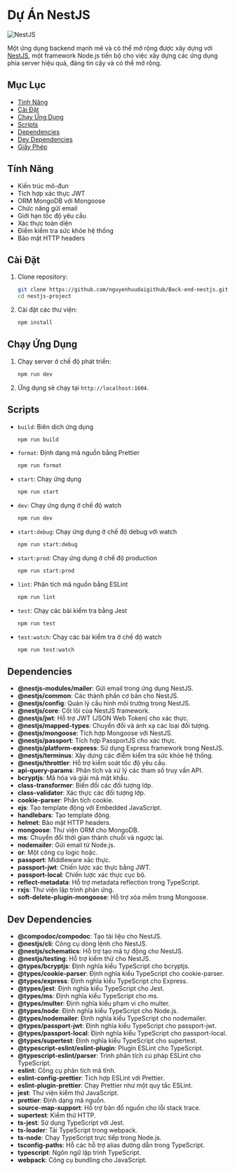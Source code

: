 # Dự Án NestJS

![NestJS](https://nestjs.com/img/logo_text.svg)

Một ứng dụng backend mạnh mẽ và có thể mở rộng được xây dựng với [NestJS](https://nestjs.com/), một framework Node.js tiến bộ cho việc xây dựng các ứng dụng phía server hiệu quả, đáng tin cậy và có thể mở rộng.

## Mục Lục

- [Tính Năng](#tính-năng)
- [Cài Đặt](#cài-đặt)
- [Chạy Ứng Dụng](#chạy-ứng-dụng)
- [Scripts](#scripts)
- [Dependencies](#dependencies)
- [Dev Dependencies](#dev-dependencies)
- [Giấy Phép](#giấy-phép)

## Tính Năng

- Kiến trúc mô-đun
- Tích hợp xác thực JWT
- ORM MongoDB với Mongoose
- Chức năng gửi email
- Giới hạn tốc độ yêu cầu
- Xác thực toàn diện
- Điểm kiểm tra sức khỏe hệ thống
- Bảo mật HTTP headers

## Cài Đặt

1. Clone repository:
   ```bash
   git clone https://github.com/nguyenhuudaigithub/Back-end-nestjs.git
   cd nestjs-project
   ```
2. Cài đặt các thư viện:
   ```bash
   npm install
   ```

## Chạy Ứng Dụng

1. Chạy server ở chế độ phát triển:

   ```bash
   npm run dev
   ```

2. Ứng dụng sẽ chạy tại `http://localhost:1604`.

## Scripts

- `build`: Biên dịch ứng dụng
  ```bash
  npm run build
  ```
- `format`: Định dạng mã nguồn bằng Prettier
  ```bash
  npm run format
  ```
- `start`: Chạy ứng dụng
  ```bash
  npm run start
  ```
- `dev`: Chạy ứng dụng ở chế độ watch
  ```bash
  npm run dev
  ```
- `start:debug`: Chạy ứng dụng ở chế độ debug với watch
  ```bash
  npm run start:debug
  ```
- `start:prod`: Chạy ứng dụng ở chế độ production
  ```bash
  npm run start:prod
  ```
- `lint`: Phân tích mã nguồn bằng ESLint
  ```bash
  npm run lint
  ```
- `test`: Chạy các bài kiểm tra bằng Jest
  ```bash
  npm run test
  ```
- `test:watch`: Chạy các bài kiểm tra ở chế độ watch
  ```bash
  npm run test:watch
  ```

## Dependencies

- **@nestjs-modules/mailer**: Gửi email trong ứng dụng NestJS.
- **@nestjs/common**: Các thành phần cơ bản cho NestJS.
- **@nestjs/config**: Quản lý cấu hình môi trường trong NestJS.
- **@nestjs/core**: Cốt lõi của NestJS framework.
- **@nestjs/jwt**: Hỗ trợ JWT (JSON Web Token) cho xác thực.
- **@nestjs/mapped-types**: Chuyển đổi và ánh xạ các loại đối tượng.
- **@nestjs/mongoose**: Tích hợp Mongoose với NestJS.
- **@nestjs/passport**: Tích hợp PassportJS cho xác thực.
- **@nestjs/platform-express**: Sử dụng Express framework trong NestJS.
- **@nestjs/terminus**: Xây dựng các điểm kiểm tra sức khỏe hệ thống.
- **@nestjs/throttler**: Hỗ trợ kiểm soát tốc độ yêu cầu.
- **api-query-params**: Phân tích và xử lý các tham số truy vấn API.
- **bcryptjs**: Mã hóa và giải mã mật khẩu.
- **class-transformer**: Biến đổi các đối tượng lớp.
- **class-validator**: Xác thực các đối tượng lớp.
- **cookie-parser**: Phân tích cookie.
- **ejs**: Tạo template động với Embedded JavaScript.
- **handlebars**: Tạo template động.
- **helmet**: Bảo mật HTTP headers.
- **mongoose**: Thư viện ORM cho MongoDB.
- **ms**: Chuyển đổi thời gian thành chuỗi và ngược lại.
- **nodemailer**: Gửi email từ Node.js.
- **or**: Một công cụ logic hoặc.
- **passport**: Middleware xác thực.
- **passport-jwt**: Chiến lược xác thực bằng JWT.
- **passport-local**: Chiến lược xác thực cục bộ.
- **reflect-metadata**: Hỗ trợ metadata reflection trong TypeScript.
- **rxjs**: Thư viện lập trình phản ứng.
- **soft-delete-plugin-mongoose**: Hỗ trợ xóa mềm trong Mongoose.

## Dev Dependencies

- **@compodoc/compodoc**: Tạo tài liệu cho NestJS.
- **@nestjs/cli**: Công cụ dòng lệnh cho NestJS.
- **@nestjs/schematics**: Hỗ trợ tạo mã tự động cho NestJS.
- **@nestjs/testing**: Hỗ trợ kiểm thử cho NestJS.
- **@types/bcryptjs**: Định nghĩa kiểu TypeScript cho bcryptjs.
- **@types/cookie-parser**: Định nghĩa kiểu TypeScript cho cookie-parser.
- **@types/express**: Định nghĩa kiểu TypeScript cho Express.
- **@types/jest**: Định nghĩa kiểu TypeScript cho Jest.
- **@types/ms**: Định nghĩa kiểu TypeScript cho ms.
- **@types/multer**: Định nghĩa kiểu phạm vi cho multer.
- **@types/node**: Định nghĩa kiểu TypeScript cho Node.js.
- **@types/nodemailer**: Định nghĩa kiểu TypeScript cho nodemailer.
- **@types/passport-jwt**: Định nghĩa kiểu TypeScript cho passport-jwt.
- **@types/passport-local**: Định nghĩa kiểu TypeScript cho passport-local.
- **@types/supertest**: Định nghĩa kiểu TypeScript cho supertest.
- **@typescript-eslint/eslint-plugin**: Plugin ESLint cho TypeScript.
- **@typescript-eslint/parser**: Trình phân tích cú pháp ESLint cho TypeScript.
- **eslint**: Công cụ phân tích mã tĩnh.
- **eslint-config-prettier**: Tích hợp ESLint với Prettier.
- **eslint-plugin-prettier**: Chạy Prettier như một quy tắc ESLint.
- **jest**: Thư viện kiểm thử JavaScript.
- **prettier**: Định dạng mã nguồn.
- **source-map-support**: Hỗ trợ bản đồ nguồn cho lỗi stack trace.
- **supertest**: Kiểm thử HTTP.
- **ts-jest**: Sử dụng TypeScript với Jest.
- **ts-loader**: Tải TypeScript trong webpack.
- **ts-node**: Chạy TypeScript trực tiếp trong Node.js.
- **tsconfig-paths**: Hỗ các hỗ trợ alias đường dẫn trong TypeScript.
- **typescript**: Ngôn ngữ lập trình TypeScript.
- **webpack**: Công cụ bundling cho JavaScript.
